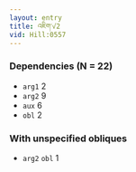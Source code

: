 ```yaml
---
layout: entry
title: འཇིག་√2
vid: Hill:0557
---
```

### Dependencies (N = 22)
* `arg1` 2
* `arg2` 9
* `aux` 6
* `obl` 2


### With unspecified obliques
* `arg2` `obl` 1
